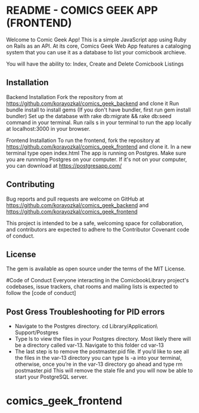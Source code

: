 # README  - COMICS GEEK APP (FRONTEND)

Welcome to Comic Geek App!
This is a simple JavaScript app using Ruby on Rails as an API. At its core, Comics Geek Web App features a cataloging system that you can use it as a database to list your comicbook archieve.

You will have the ability to: Index, Create and Delete Comicbook Listings 

## Installation

Backend Installation 
Fork the repository from at https://github.com/korayozkal/comics_geek_backend and clone it
Run bundle install to install gems (If you don't have bundler, first run gem install bundler) Set up the database with rake db:migrate && rake db:seed command in your terminal. Run rails s in your terminal to run the app locally at localhost:3000 in your browser. 

Frontend Installation
To run the frontend, fork the repository at https://github.com/korayozkal/comics_geek_frontend and clone it. 
In a new terminal type open index.html
The app is running on Postgres. Make sure you are runnning Postgres on your computer.
If it's not on your computer, you can download at https://postgresapp.com/

## Contributing
Bug reports and pull requests are welcome on GitHub at https://github.com/korayozkal/comics_geek_backend and 
https://github.com/korayozkal/comics_geek_frontend

This project is intended to be a safe, welcoming space for collaboration, and contributors are expected to adhere to the Contributor Covenant code of conduct.

## License
The gem is available as open source under the terms of the MIT License.

#Code of Conduct
Everyone interacting in the ComicbookLibrary project's codebases, issue trackers, chat rooms and mailing lists is expected to follow the [code of conduct]

## Post Gress Troubleshooting for PID errors 
* Navigate to the Postgres directory. cd Library/Application\ Support/Postgres
* Type ls to view the files in your Postgres directory. Most likely there will be a directory called var-13. Navigate to this folder cd var-13
* The last step is to remove the postmaster.pid file. If you’d like to see all the files in the var-13 directory you can type ls -a into your terminal, otherwise, once you’re in the var-13 directory go ahead and type rm postmaster.pid This will remove the stale file and you will now be able to start your PostgreSQL server.

# comics_geek_frontend